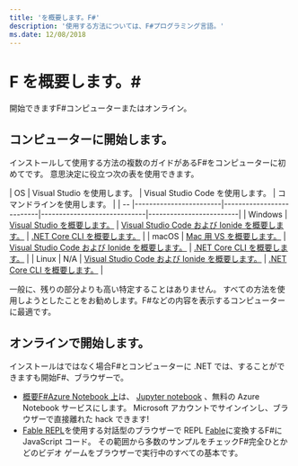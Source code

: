 ```yaml
---
title: 'を概要します。F#'
description: '使用する方法については、F#プログラミング言語。'
ms.date: 12/08/2018
---
```

# <a name="get-started-with-f"></a>F を概要します。\#

開始できますF#コンピューターまたはオンライン。

## <a name="get-started-on-your-machine"></a>コンピューターに開始します。

インストールして使用する方法の複数のガイドがあるF#をコンピューターに初めてです。  意思決定に役立つ次の表を使用できます。

| OS | Visual Studio を使用します。 | Visual Studio Code を使用します。 | コマンドラインを使用します。 |
| -- |------------------------|--------------------------|-----------------------------|-------------------------|
| Windows | [Visual Studio を概要します。](get-started-visual-studio.md) | [Visual Studio Code および Ionide を概要します。](get-started-vscode.md) | [.NET Core CLI を概要します。](get-started-command-line.md) |
| macOS | [Mac 用 VS を概要します。](get-started-with-visual-studio-for-mac.md) | [Visual Studio Code および Ionide を概要します。](get-started-vscode.md) | [.NET Core CLI を概要します。](get-started-command-line.md) |
| Linux | N/A | [Visual Studio Code および Ionide を概要します。](get-started-vscode.md) | [.NET Core CLI を概要します。](get-started-command-line.md) |

一般に、残りの部分よりも高い特定することはありません。 すべての方法を使用しようとしたことをお勧めします。F#などの内容を表示するコンピューターに最適です。

## <a name="get-started-online"></a>オンラインで開始します。

インストールはではなく場合F#とコンピューターに .NET では、することができますも開始F#、ブラウザーで。

* [概要F#Azure Notebook 上](https://notebooks.azure.com/Microsoft/projects/2018-Intro-FSharp/html/Introduction%20to%20FSharp.ipynb)は、 [Jupyter notebook](https://jupyter.org/) 、無料の Azure Notebook サービスにします。 Microsoft アカウントでサインインし、ブラウザーで直接離れた hack できます!
* [Fable REPL](https://fable.io/repl/)を使用する対話型のブラウザーで REPL [Fable](https://fable.io/)に変換するF#に JavaScript コード。 その範囲から多数のサンプルをチェックF#完全ひとかどのビデオ ゲームをブラウザーで実行中のすべての基本です。
